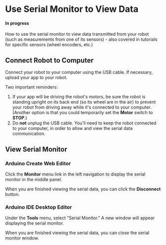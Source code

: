 # Use Serial Monitor to View Data

#### In progress

How to use the serial monitor to view data transmitted from your robot \(such as measurements from one of its sensors\) - also covered in tutorials for specific sensors \(wheel encoders, etc.\)

## Connect Robot to Computer

Connect your robot to your computer using the USB cable. If necessary, upload your app to your robot.

Two important reminders:

1. If your app will be driving the robot's motors, be sure the robot is standing upright on its back end \(so its wheel are in the air\) to prevent your robot from driving away while it's connected to your computer. \(Another option is that you could temporarily set the **Motor** switch to **STOP**.\)
2. Do **not** unplug the USB cable. You'll need to keep the robot connected to your computer, in order to allow and view the serial data communication.

## View Serial Monitor

### Arduino Create Web Editor

Click the **Monitor** menu link in the left navigation to display the serial monitor in the middle panel.

When you are finished viewing the serial data, you can click the **Disconnect** button.

### Arduino IDE Desktop Editor

Under the **Tools** menu, select "Serial Monitor." A new window will appear displaying the serial monitor.

When you are finished viewing the serial data, you can close the serial monitor window.

